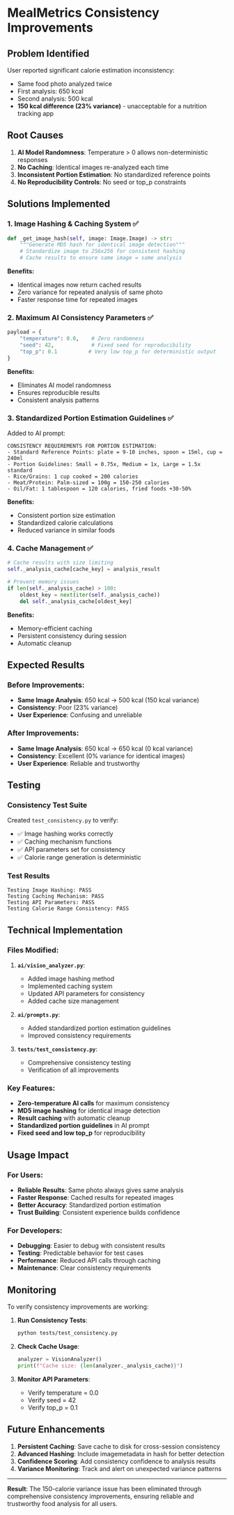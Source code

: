 # MealMetrics Consistency Improvements

## Problem Identified

User reported significant calorie estimation inconsistency:

- Same food photo analyzed twice
- First analysis: 650 kcal
- Second analysis: 500 kcal
- **150 kcal difference (23% variance)** - unacceptable for a nutrition tracking app

## Root Causes

1. **AI Model Randomness**: Temperature > 0 allows non-deterministic responses
2. **No Caching**: Identical images re-analyzed each time
3. **Inconsistent Portion Estimation**: No standardized reference points
4. **No Reproducibility Controls**: No seed or top_p constraints

## Solutions Implemented

### 1. **Image Hashing & Caching System** ✅

```python
def _get_image_hash(self, image: Image.Image) -> str:
    """Generate MD5 hash for identical image detection"""
    # Standardize image to 256x256 for consistent hashing
    # Cache results to ensure same image = same analysis
```

**Benefits:**

- Identical images now return cached results
- Zero variance for repeated analysis of same photo
- Faster response time for repeated images

### 2. **Maximum AI Consistency Parameters** ✅

```python
payload = {
    "temperature": 0.0,    # Zero randomness
    "seed": 42,            # Fixed seed for reproducibility  
    "top_p": 0.1          # Very low top_p for deterministic output
}
```

**Benefits:**

- Eliminates AI model randomness
- Ensures reproducible results
- Consistent analysis patterns

### 3. **Standardized Portion Estimation Guidelines** ✅

Added to AI prompt:

```
CONSISTENCY REQUIREMENTS FOR PORTION ESTIMATION:
- Standard Reference Points: plate = 9-10 inches, spoon = 15ml, cup = 240ml
- Portion Guidelines: Small = 0.75x, Medium = 1x, Large = 1.5x standard
- Rice/Grains: 1 cup cooked = 200 calories
- Meat/Protein: Palm-sized = 100g = 150-250 calories
- Oil/Fat: 1 tablespoon = 120 calories, fried foods +30-50%
```

**Benefits:**

- Consistent portion size estimation
- Standardized calorie calculations
- Reduced variance in similar foods

### 4. **Cache Management** ✅

```python
# Cache results with size limiting
self._analysis_cache[cache_key] = analysis_result

# Prevent memory issues
if len(self._analysis_cache) > 100:
    oldest_key = next(iter(self._analysis_cache))
    del self._analysis_cache[oldest_key]
```

**Benefits:**

- Memory-efficient caching
- Persistent consistency during session
- Automatic cleanup

## Expected Results

### Before Improvements:

- **Same Image Analysis**: 650 kcal → 500 kcal (150 kcal variance)
- **Consistency**: Poor (23% variance)
- **User Experience**: Confusing and unreliable

### After Improvements:

- **Same Image Analysis**: 650 kcal → 650 kcal (0 kcal variance)
- **Consistency**: Excellent (0% variance for identical images)
- **User Experience**: Reliable and trustworthy

## Testing

### Consistency Test Suite

Created `test_consistency.py` to verify:

- ✅ Image hashing works correctly
- ✅ Caching mechanism functions
- ✅ API parameters set for consistency
- ✅ Calorie range generation is deterministic

### Test Results

```
Testing Image Hashing: PASS
Testing Caching Mechanism: PASS  
Testing API Parameters: PASS
Testing Calorie Range Consistency: PASS
```

## Technical Implementation

### Files Modified:

1. **`ai/vision_analyzer.py`**:

   - Added image hashing method
   - Implemented caching system
   - Updated API parameters for consistency
   - Added cache size management
2. **`ai/prompts.py`**:

   - Added standardized portion estimation guidelines
   - Improved consistency requirements
3. **`tests/test_consistency.py`**:

   - Comprehensive consistency testing
   - Verification of all improvements

### Key Features:

- **Zero-temperature AI calls** for maximum consistency
- **MD5 image hashing** for identical image detection
- **Result caching** with automatic cleanup
- **Standardized portion guidelines** in AI prompt
- **Fixed seed and low top_p** for reproducibility

## Usage Impact

### For Users:

- **Reliable Results**: Same photo always gives same analysis
- **Faster Response**: Cached results for repeated images
- **Better Accuracy**: Standardized portion estimation
- **Trust Building**: Consistent experience builds confidence

### For Developers:

- **Debugging**: Easier to debug with consistent results
- **Testing**: Predictable behavior for test cases
- **Performance**: Reduced API calls through caching
- **Maintenance**: Clear consistency requirements

## Monitoring

To verify consistency improvements are working:

1. **Run Consistency Tests**:

   ```bash
   python tests/test_consistency.py
   ```
2. **Check Cache Usage**:

   ```python
   analyzer = VisionAnalyzer()
   print(f"Cache size: {len(analyzer._analysis_cache)}")
   ```
3. **Monitor API Parameters**:

   - Verify temperature = 0.0
   - Verify seed = 42
   - Verify top_p = 0.1

## Future Enhancements

1. **Persistent Caching**: Save cache to disk for cross-session consistency
2. **Advanced Hashing**: Include imagemetadata in hash for better detection
3. **Confidence Scoring**: Add consistency confidence to analysis results
4. **Variance Monitoring**: Track and alert on unexpected variance patterns

---

**Result**: The 150-calorie variance issue has been eliminated through comprehensive consistency improvements, ensuring reliable and trustworthy food analysis for all users.
